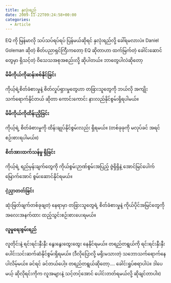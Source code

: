 ```yaml
---
title: နှလုံးရည်
date: 2009-11-22T09:24:58+00:00
categories:
  - Article
---
```

EQ ကို မြန်မာလို သပ်သပ်ရပ်ရပ် ပြန်မယ်ဆိုရင် နှလုံးရည်လို့ ခေါ်ရမလားပဲ။ Daniel Goleman ဆိုတဲ့ စိတ်ပညာရှင်ကြီးကတော့ EQ ဆိုတာဟာ ထက်မြက်တဲ့ ခေါင်းဆောင်တွေမှာ ရှိသင့်တဲ့ ဝိသေသအစုအစည်းလို့ ဆိုပါတယ်။ ဘာတွေပါလဲဆိုတော့

**မိမိကိုယ်ကိုဆန်းစစ်နိုင်ခြင်း**

ကိုယ့်ရဲ့စိတ်ခံစားမှုနဲ့ စိတ်လှုပ်ရှားမှုတွေဟာ တခြားသူတွေကို ဘယ်လို အကျိုးသက်ရောက်နိုင်တယ် ဆိုတာ ကောင်းကောင်း နားလည်နိုင်စွမ်းရှိရပါမယ်။

**မိမိကိုယ်ကိုထိန်းညှိခြင်း**

ကိုယ့်ရဲ့ စိတ်ခံစားမှုကို ထိန်းချုပ်နိုင်စွမ်းလည်း ရှိရမယ်။ (တစ်ခုခုကို မလုပ်ခင် အရင် စဉ်းစားရပါမယ်။)

**စိတ်အားထက်သန်မှု ရှိခြင်း**

ကိုယ့်ရဲ့ ရည်မှန်းချက်တွေကို ကိုယ်စွမ်းဉာဏ်စွမ်းအပြည့် ဇွဲရှိရှိနဲ့ အောင်မြင်ပေါက်မြောက်အောင် စွမ်းဆောင်နိုင်ရမယ်။

**ငဲ့ညှာတတ်ခြင်း**

ဆုံးဖြတ်ချက်တစ်ခုချတဲ့ နေရာမှာ တခြားသူတွေရဲ့ စိတ်ခံစားမှုနဲ့ ကိုယ်ပိုင်အမြင်တွေကို အလေးအနက်ထား ထည့်သွင်းစဉ်းစားပေးရမယ်။

**လူမှုရေးစွမ်းရည်**

လူတိုင်းနဲ့ ရင်းရင်းနှီးနှီး နွေးနွေးထွေးထွေး နေနိုင်ရမယ်။ တရည်တရွယ်ကို ရင်းရင်းနှီးနှီး ပေါင်းသင်းဆက်ဆံနိုင်စွမ်းရှိရမယ်။ (ဒီလိုပြောလို့ မရိုးမသားတဲ့ သဘောသက်ရောက်နေပါလိမ့်မယ်။ ခင်ရင် ခင်တယ်ပေါ့။ တရည်တရွယ်ဆိုတော့…. ခေါင်းရှုပ်စရာပါပဲ။ ဒါပေမယ့် ဆိုလိုရင်းကိုက လူအများနဲ့ သင့်တင့်အောင် ပေါင်းတတ်ရမယ်လို့ ဆိုချင်တာပါ။)